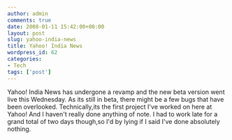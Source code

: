 ```yaml
---
author: admin
comments: true
date: 2008-01-11 15:42:00+00:00
layout: post
slug: yahoo-india-news
title: Yahoo! India News
wordpress_id: 62
categories:
- Tech
tags: ['post']
---
```


Yahoo! India News has undergone a revamp and the new beta version went live this Wednesday. As its still in beta, there might be a few bugs that have been overlooked. Technically,its the first project I've worked on here at Yahoo! And I haven't really done anything of note. I had to work late for a grand total of two days though,so I'd by lying if I said I've done absolutely nothing.
